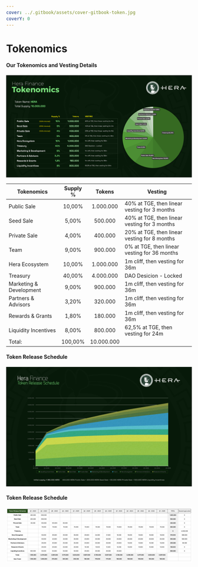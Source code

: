 ```yaml
---
cover: ../.gitbook/assets/cover-gitbook-token.jpg
coverY: 0
---
```


# Tokenomics

#### Our Tokenomics and Vesting Details <a href="#our-tokenomics-and-vesting-details" id="our-tokenomics-and-vesting-details"></a>

![Hera Finance Tokenomics - Updated : "31.12.2022"](../.gitbook/assets/tokenomics-unlocked-03022023.jpg)



| Tokenomics              | Supply % |   Tokens   | Vesting                                      |
| ----------------------- | :------: | :--------: | -------------------------------------------- |
| Public Sale             |  10,00%  |  1.000.000 | 40% at TGE, then linear vesting for 3 months |
| Seed Sale               |   5,00%  |   500.000  | 40% at TGE, then linear vesting for 3 months |
| Private Sale            |   4,00%  |   400.000  | 20% at TGE, then linear vesting for 8 months |
| Team                    |   9,00%  |   900.000  | 0% at TGE, then linear vesting for 36 months |
| Hera Ecosystem          |  10,00%  |  1.000.000 | 1m cliff, then vesting for 36m               |
| Treasury                |  40,00%  |  4.000.000 | DAO Desicion - Locked                        |
| Marketing & Development |   9,00%  |   900.000  | 1m cliff, then vesting for 36m               |
| Partners & Advisors     |   3,20%  |   320.000  | 1m cliff, then vesting for 36m               |
| Rewards & Grants        |   1,80%  |   180.000  | 1m cliff, then vesting for 36m               |
| Liquidity Incentives    |   8,00%  |   800.000  | 62,5% at TGE, then vesting for 24m           |
| Total:                  |  100,00% | 10.000.000 |                                              |

####

#### Token Release Schedule

![Hera - Token Release Schedule](../.gitbook/assets/TokenReleaseSchedule.jpg)

#### Token Release Schedule

![](../.gitbook/assets/sheet-release.jpg)
